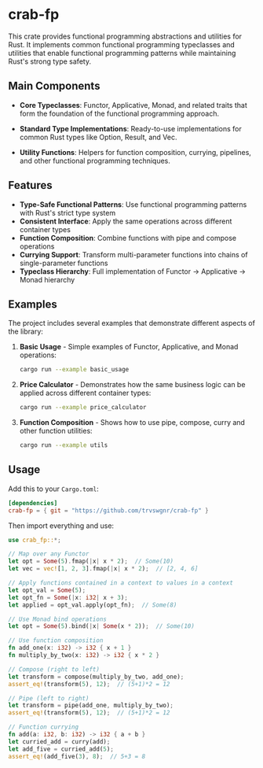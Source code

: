 # crab-fp

This crate provides functional programming abstractions and utilities for Rust.
It implements common functional programming typeclasses and utilities that enable
functional programming patterns while maintaining Rust's strong type safety.

## Main Components

* **Core Typeclasses**: Functor, Applicative, Monad, and related traits that form the
  foundation of the functional programming approach.

* **Standard Type Implementations**: Ready-to-use implementations for common Rust
  types like Option, Result, and Vec.

* **Utility Functions**: Helpers for function composition, currying, pipelines, and other
  functional programming techniques.

## Features

- **Type-Safe Functional Patterns**: Use functional programming patterns with Rust's strict type system
- **Consistent Interface**: Apply the same operations across different container types
- **Function Composition**: Combine functions with pipe and compose operations
- **Currying Support**: Transform multi-parameter functions into chains of single-parameter functions
- **Typeclass Hierarchy**: Full implementation of Functor → Applicative → Monad hierarchy

## Examples

The project includes several examples that demonstrate different aspects of the library:

1. **Basic Usage** - Simple examples of Functor, Applicative, and Monad operations:
   ```bash
   cargo run --example basic_usage
   ```

2. **Price Calculator** - Demonstrates how the same business logic can be applied across different container types:
   ```bash
   cargo run --example price_calculator
   ```

3. **Function Composition** - Shows how to use pipe, compose, curry and other function utilities:
   ```bash
   cargo run --example utils
   ```

## Usage

Add this to your `Cargo.toml`:

```toml
[dependencies]
crab-fp = { git = "https://github.com/trvswgnr/crab-fp" }
```

Then import everything and use:

```rust
use crab_fp::*;

// Map over any Functor
let opt = Some(5).fmap(|x| x * 2);  // Some(10)
let vec = vec![1, 2, 3].fmap(|x| x * 2);  // [2, 4, 6]

// Apply functions contained in a context to values in a context
let opt_val = Some(5);
let opt_fn = Some(|x: i32| x + 3);
let applied = opt_val.apply(opt_fn);  // Some(8)

// Use Monad bind operations
let opt = Some(5).bind(|x| Some(x * 2));  // Some(10)

// Use function composition
fn add_one(x: i32) -> i32 { x + 1 }
fn multiply_by_two(x: i32) -> i32 { x * 2 }

// Compose (right to left)
let transform = compose(multiply_by_two, add_one);
assert_eq!(transform(5), 12);  // (5+1)*2 = 12

// Pipe (left to right)
let transform = pipe(add_one, multiply_by_two);
assert_eq!(transform(5), 12);  // (5+1)*2 = 12

// Function currying
fn add(a: i32, b: i32) -> i32 { a + b }
let curried_add = curry(add);
let add_five = curried_add(5);
assert_eq!(add_five(3), 8);  // 5+3 = 8
``` 